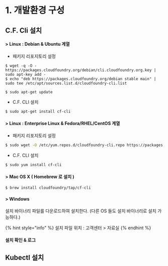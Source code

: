 # 1. 개발환경 구성

## C.F. Cli 설치 

#### &gt; Linux : Debian & Ubuntu 계열 

* 패키지 리포지토리 설정 

```
$ wget -q -O - https://packages.cloudfoundry.org/debian/cli.cloudfoundry.org.key | sudo apt-key add -
$ echo "deb https://packages.cloudfoundry.org/debian stable main" | sudo tee /etc/apt/sources.list.d/cloudfoundry-cli.list

$ sudo apt-get update
```

* C.F. CLI 설치 

```bash
$ sudo apt-get install cf-cli
```

#### &gt; Linux : Enterprise Linux & Fedora/RHEL/CentOS 계열 

* 패키지 리포지토리 설정 

```bash
$ sudo wget -O /etc/yum.repos.d/cloudfoundry-cli.repo https://packages.cloudfoundry.org/fedora/cloudfoundry-cli.repo
```

* C.F. CLI 설치 

```bash
$ sudo yum install cf-cli
```

#### &gt; Mac OS X \( Homebrew 로 설치 \)

```bash
$ brew install cloudfoundry/tap/cf-cli
```

#### &gt; Windows 

설치 바이너리 파일를 다운로드하여 설치한다. \(다른 OS 들도 설치 바이너리로 설치 가능하다.\)  

{% hint style="info" %}
설치 파일 위치 : 고객센터 &gt; 자료실 
{% endhint %}

#### 설치 확인 & 로그



## Kubectl 설치

## 

